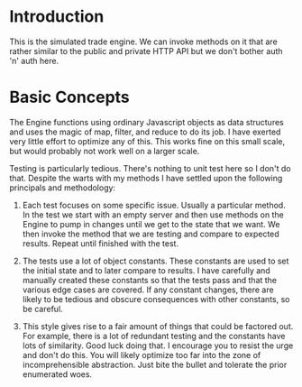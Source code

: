 # Introduction

This is the simulated trade engine.  We can invoke methods on it that are rather similar to the public and private HTTP API but we don't bother auth 'n' auth here.

# Basic Concepts

The Engine functions using ordinary Javascript objects as data structures and uses the magic of map, filter, and reduce to do its job.  I have exerted very little effort to optimize any of this.  This works fine on this small scale, but would probably not work well on a larger scale.

Testing is particularly tedious.  There's nothing to unit test here so I don't do that. Despite the warts with my methods I have settled upon the following principals and methodology:

1. Each test focuses on some specific issue.  Usually a particular method.  In the test we start with an empty server and then use methods on the Engine to pump in changes until we get to the state that we want.  We then invoke the method that we are testing and compare to expected results.  Repeat until finished with the test.

2. The tests use a lot of object constants.  These constants are used to set the initial state and to later compare to results.  I have carefully and manually created these constants so that the tests pass and that the various edge cases are covered.  If any constant changes, there are likely to be tedious and obscure consequences with other constants, so be careful.

3. This style gives rise to a fair amount of things that could be factored out.  For example, there is a lot of redundant testing and the constants have lots of similarity.  Good luck doing that.  I encourage you to resist the urge and don't do this.  You will likely optimize too far into the zone of incomprehensible abstraction.  Just bite the bullet and tolerate the prior enumerated woes.
